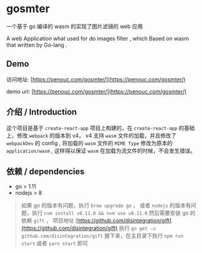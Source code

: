 # gosmter

一个基于 go 编译的 wasm 的实现了图片滤镜的 web 应用

A web Application what used for do images filter , which Based on wasm that written by Go-lang .


## Demo 

访问地址: [https://penouc.com/gosmter/](https://penouc.com/gosmter/)

demo url: [https://penouc.com/gosmter/](https://penouc.com/gosmter/)

## 介绍 / Introduction

这个项目是基于 `create-react-app` 项目上构建的，在 `create-react-app` 的基础上，修改 `webpack` 的版本到 v4， v4 支持 `wasm` 文件的加载，并且修改了 `webpackDev` 的 config , 将加载的 `wasm` 文件的 `MIME Type` 修改为原本的 `application/wasm` , 这样得以保证 `wasm` 在加载为流文件的时候，不会发生错误。

## 依赖 / dependencies
  + go > 1.11 
  + nodejs > 8 
  
  > 如果 go 的版本有问题，执行 `brew upgrade go` ， 或者 `nodejs` 的版本有问题，执行 `nvm install v8.11.0 && nvm use v8.11.0`
  然后需要安装 go 的依赖 `gift` ，
  项目地址 [https://github.com/disintegration/gift](https://github.com/disintegration/gift) 
  执行 `go get -u github.com/disintegration/gift`
  接下来，在主目录下执行 `npm run start` 或者 `yarn start` 即可
  
  
##


